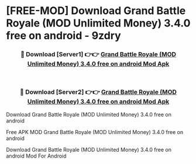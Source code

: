 # [FREE-MOD] Download Grand Battle Royale (MOD Unlimited Money) 3.4.0 free on android - 9zdry


<div align="center">
<h3>🔴 Download [Server1] 👉👉 <a href="https://apk-comot.site?title=Grand_Battle_Royale_(MOD_Unlimited_Money)_3.4.0_free_on_android">Grand Battle Royale (MOD Unlimited Money) 3.4.0 free on android Mod Apk</a></h3><br>

<h3>🔴 Download [Server2] 👉👉 <a href="https://apk-comot.site?title=Grand_Battle_Royale_(MOD_Unlimited_Money)_3.4.0_free_on_android">Grand Battle Royale (MOD Unlimited Money) 3.4.0 free on android Mod Apk</a></h3>
</div>



Download Grand Battle Royale (MOD Unlimited Money) 3.4.0 free on android 

Free APK MOD Grand Battle Royale (MOD Unlimited Money) 3.4.0 free on android 

Download Grand Battle Royale (MOD Unlimited Money) 3.4.0 free on android Mod For Android

